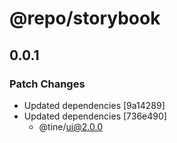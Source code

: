 # @repo/storybook

## 0.0.1

### Patch Changes

- Updated dependencies [9a14289]
- Updated dependencies [736e490]
  - @tine/ui@2.0.0
